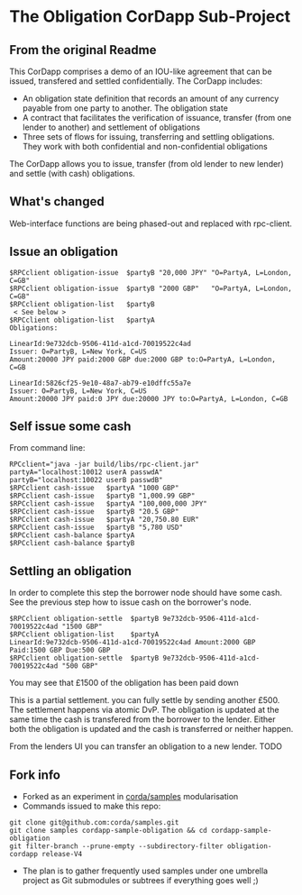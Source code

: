 # The Obligation CorDapp Sub-Project

## From the original Readme

This CorDapp comprises a demo of an IOU-like agreement that can be issued, transfered and settled confidentially. The CorDapp includes:

* An obligation state definition that records an amount of any currency payable from one party to another. The obligation state
* A contract that facilitates the verification of issuance, transfer (from one lender to another) and settlement of obligations
* Three sets of flows for issuing, transferring and settling obligations. They work with both confidential and non-confidential obligations

The CorDapp allows you to issue, transfer (from old lender to new lender) and settle (with cash) obligations.

## What's changed
Web-interface functions are being phased-out and replaced with rpc-client.

## Issue an obligation

```
$RPCclient obligation-issue  $partyB "20,000 JPY" "O=PartyA, L=London, C=GB"
$RPCclient obligation-issue  $partyB "2000 GBP"   "O=PartyA, L=London, C=GB"
$RPCclient obligation-list   $partyB
 < See below >
$RPCclient obligation-list   $partyA
Obligations:

LinearId:9e732dcb-9506-411d-a1cd-70019522c4ad
Issuer: O=PartyB, L=New York, C=US
Amount:20000 JPY paid:2000 GBP due:2000 GBP to:O=PartyA, L=London, C=GB

LinearId:5826cf25-9e10-48a7-ab79-e10dffc55a7e
Issuer: O=PartyB, L=New York, C=US
Amount:20000 JPY paid:0 JPY due:20000 JPY to:O=PartyA, L=London, C=GB
```

## Self issue some cash

From command line:
```
RPCclient="java -jar build/libs/rpc-client.jar"
partyA="localhost:10012 userA passwdA"
partyB="localhost:10022 userB passwdB"
$RPCclient cash-issue   $partyA "1000 GBP"
$RPCclient cash-issue   $partyB "1,000.99 GBP"
$RPCclient cash-issue   $partyA "100,000,000 JPY"
$RPCclient cash-issue   $partyB "20.5 GBP"
$RPCclient cash-issue   $partyA "20,750.80 EUR"
$RPCclient cash-issue   $partyB "5,780 USD"
$RPCclient cash-balance $partyA
$RPCclient cash-balance $partyB
```

## Settling an obligation

In order to complete this step the borrower node should have some cash.
See the previous step how to issue cash on the borrower's node.

```
$RPCclient obligation-settle  $partyB 9e732dcb-9506-411d-a1cd-70019522c4ad "1500 GBP"
$RPCclient obligation-list    $partyA
LinearId:9e732dcb-9506-411d-a1cd-70019522c4ad Amount:2000 GBP Paid:1500 GBP Due:500 GBP
$RPCclient obligation-settle  $partyB 9e732dcb-9506-411d-a1cd-70019522c4ad "500 GBP"
```
You may see that £1500 of the obligation has been paid down

This is a partial settlement. you can fully settle by sending another £500.
The settlement happens via atomic DvP.  The obligation is updated at the same time
the cash is transfered from the borrower to the lender.
Either both the obligation is updated and the cash is transferred or neither happen.


From the lenders UI you can transfer an obligation to a new lender. TODO

## Fork info

* Forked as an experiment in [corda/samples](https://github.com/corda/samples) modularisation
* Commands issued to make this repo:
```
git clone git@github.com:corda/samples.git
git clone samples cordapp-sample-obligation && cd cordapp-sample-obligation
git filter-branch --prune-empty --subdirectory-filter obligation-cordapp release-V4
```
* The plan is to gather frequently used samples under one umbrella project
as Git submodules or subtrees if everything goes well ;)
